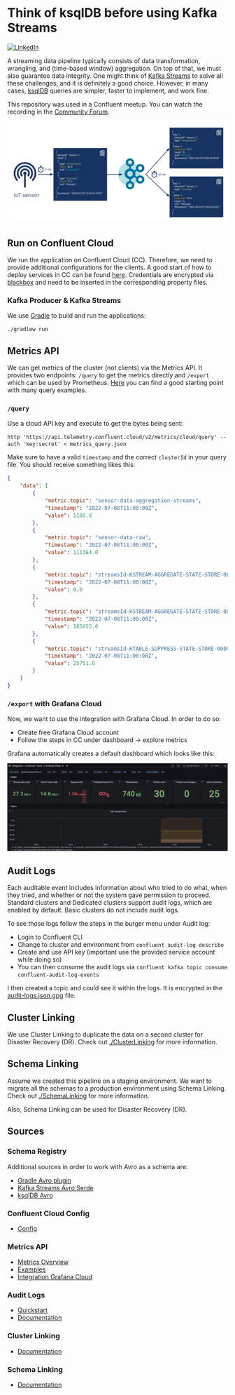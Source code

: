# Think of ksqlDB before using Kafka Streams

[![LinkedIn][linkedin-shield]][linkedin-url]

A streaming data pipeline typically consists of data transformation, wrangling, and (time-based window) aggregation. On top of that, we must also guarantee data integrity. One might think of [Kafka Streams](https://kafka.apache.org/documentation/streams/) to solve all these challenges, and it is definitely a good choice. However, in many cases, [ksqlDB](https://ksqldb.io/) queries are simpler, faster to implement, and work fine.

This repository was used in a Confluent meetup. You can watch the recording in the [Community Forum](https://forum.confluent.io/t/recording-ready-to-view-speaker-q-a-thread-30-march-2022-think-of-using-ksqldb-before-using-kafka-streams/4450).

![](image.png)


## Run on Confluent Cloud

We run the application on Confluent Cloud (CC). Therefore, we need to provide additional
configurations for the clients. A good start of how to deploy services in CC can be found
[here](https://docs.confluent.io/cloud/current/client-apps/config-client.html).
Credentials are encrypted via [blackbox](https://github.com/StackExchange/blackbox#installation-instructions)
and need to be inserted in the corresponding property files.

### Kafka Producer & Kafka Streams

We use [Gradle](https://gradle.org/) to build and run the applications:

```shell
./gradlew run
```

## Metrics API

We can get metrics of the cluster (not clients) via the Metrics API. It provides two endpoints:
`/query` to get the metrics directly and `/export` which can be used by Prometheus.
[Here](https://docs.confluent.io/cloud/current/monitoring/metrics-api.html#prometheus) you can find a good starting point
with many query examples.

### `/query`

Use a cloud API key and execute to get the bytes being sent:

```shell
http 'https://api.telemetry.confluent.cloud/v2/metrics/cloud/query' --auth 'key:secret' < metrics_query.json
```
Make sure to have a valid `timestamp` and the correct `clusterId` in your query file.
You should receive something likes this:

````json
{
    "data": [
        {
            "metric.topic": "sensor-data-aggregation-streams",
            "timestamp": "2022-07-08T11:00:00Z",
            "value": 1188.0
        },
        {
            "metric.topic": "sensor-data-raw",
            "timestamp": "2022-07-08T11:00:00Z",
            "value": 111384.0
        },
        {
            "metric.topic": "streamsId-KSTREAM-AGGREGATE-STATE-STORE-0000000004-changelog",
            "timestamp": "2022-07-08T11:00:00Z",
            "value": 0.0
        },
        {
            "metric.topic": "streamsId-KSTREAM-AGGREGATE-STATE-STORE-0000000004-repartition",
            "timestamp": "2022-07-08T11:00:00Z",
            "value": 185855.0
        },
        {
            "metric.topic": "streamsId-KTABLE-SUPPRESS-STATE-STORE-0000000010-changelog",
            "timestamp": "2022-07-08T11:00:00Z",
            "value": 25751.0
        }
    ]
}
````

### `/export` with Grafana Cloud

Now, we want to use the integration with Grafana Cloud. In order to do so:

* Create free Grafana Cloud account
* Follow the steps in CC under dashboard -> explore metrics

Grafana automatically creates a default dashboard which looks like this:

![](GrafanaCloud.png)

## Audit Logs
Each auditable event includes information about who tried to do what,
when they tried, and whether or not the system gave permission to proceed.
Standard clusters and Dedicated clusters support audit logs, which are enabled by default.
Basic clusters do not include audit logs.

To see those logs follow the steps in the burger menu under Audit log:

* Login to Confluent CLI
* Change to cluster and environment from `confluent audit-log describe`
* Create and use API key (important use the provided service account while doing so)
* You can then consume the audit logs via `confluent kafka topic consume confluent-audit-log-events`

I then created a topic and could see it within the logs.
It is encrypted in the [audit-logs.json.gpg](audit-logs.json.gpg) file.

## Cluster Linking

We use Cluster Linking to duplicate the data on a second cluster for Disaster Recovery (DR).
Check out [./ClusterLinking](ClusterLinking/README.md) for more information.

## Schema Linking

Assume we created this pipeline on a staging environment.
We want to migrate all the schemas to a production environment using Schema Linking.
Check out [./SchemaLinking](SchemaLinking/README.md) for more information.

Also, Schema Linking can be used for Disaster Recovery (DR).

## Sources

### Schema Registry
Additional sources in order to work with Avro as a schema are:

* [Gradle Avro plugin](https://github.com/davidmc24/gradle-avro-plugin)
* [Kafka Streams Avro Serde](https://docs.confluent.io/platform/current/streams/developer-guide/datatypes.html)
* [ksqlDB Avro](https://docs.ksqldb.io/en/latest/reference/serialization/#avro)

### Confluent Cloud Config
* [Config](https://docs.confluent.io/cloud/current/client-apps/config-client.html)

### Metrics API
* [Metrics Overview](https://docs.confluent.io/cloud/current/client-apps/monitoring.html)
* [Examples](https://docs.confluent.io/cloud/current/monitoring/metrics-api.html#query-for-bytes-sent-to-consumers-per-minute-grouped-by-topic)
* [Integration Grafana Cloud](https://grafana.com/docs/grafana-cloud/integrations/integrations/integration-confluent-cloud/)

### Audit Logs
* [Quickstart](https://docs.confluent.io/cloud/current/monitoring/audit-logging/configure.html)
* [Documentation](https://docs.confluent.io/platform/current/security/audit-logs/audit-logs-concepts.html)

### Cluster Linking
* [Documentation](https://docs.confluent.io/cloud/current/multi-cloud/cluster-linking/index.html)

### Schema Linking
* [Documentation](https://docs.confluent.io/cloud/current/sr/schema-linking.html)

[linkedin-shield]: https://img.shields.io/badge/-LinkedIn-black.svg?style=flat-square&logo=linkedin&colorB=555
[linkedin-url]: https://www.linkedin.com/in/patrick-neff-7bb3b21a4/

